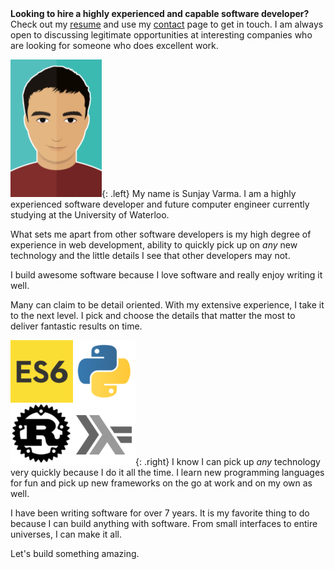 <div class="alert">
<strong>Looking to hire a highly experienced and capable software developer?</strong>
Check out my <a href="/resume">resume</a> and use my <a href="/contact">contact</a> page to get in touch. I am always open to discussing legitimate opportunities at interesting companies who are looking for someone who does excellent work.
</div>

![Sunjay Varma](/assets/images/me.png){: .left}
My name is Sunjay Varma. I am a highly experienced software developer and future computer engineer currently studying at the University of Waterloo. 

What sets me apart from other software developers is my high degree of experience in web development, ability to quickly pick up on *any* new technology and the little details I see that other developers may not.

I build awesome software because I love software and really enjoy writing it well.

Many can claim to be detail oriented. With my extensive experience, I take it to the next level. I pick and choose the details that matter the most to deliver fantastic results on time.

![Many languages](/assets/images/languages.png){: .right}
I know I can pick up *any* technology very quickly because I do it all the time. I learn new programming languages for fun and pick up new frameworks on the go at work and on my own as well.

I have been writing software for over 7 years. It is my favorite thing to do because I can build anything with software. From small interfaces to entire universes, I can make it all.

Let's build something amazing.

